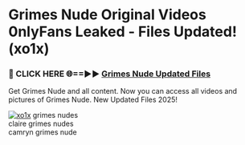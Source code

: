 # Grimes Nude Original Videos 0nlyFans Leaked - Files Updated! (xo1x)

<h3>🔴 CLICK HERE 🌐==►► <a href="https://tinyurl.com/5h6xmrr3" rel="nofollow">Grimes Nude Updated Files</a></h3>

Get Grimes Nude and all content. Now you can access all videos and pictures of Grimes Nude. New Updated Files 2025!

[![xo1x](https://i.imgur.com/KVD873Z.gif)](https://tinyurl.com/5h6xmrr3)
grimes nudes<br>
claire grimes nudes<br>
camryn grimes nude